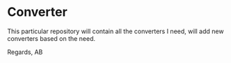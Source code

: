 # Converter

This particular repository will contain all the converters I need, will add new converters based on the need.

Regards,
AB
